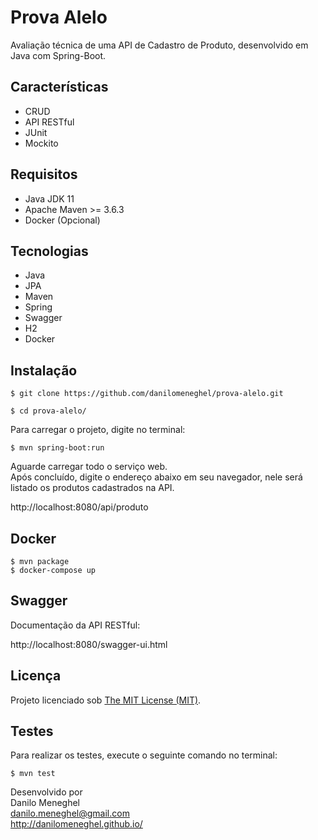 
# Prova Alelo

Avaliação técnica de uma API de Cadastro de Produto, desenvolvido em Java com Spring-Boot.

## Características

- CRUD
- API RESTful
- JUnit
- Mockito

## Requisitos

- Java JDK 11
- Apache Maven >= 3.6.3
- Docker (Opcional)

## Tecnologias

- Java
- JPA
- Maven
- Spring
- Swagger
- H2
- Docker

## Instalação

```
$ git clone https://github.com/danilomeneghel/prova-alelo.git

$ cd prova-alelo/
```

Para carregar o projeto, digite no terminal:

```
$ mvn spring-boot:run
```

Aguarde carregar todo o serviço web. <br>
Após concluído, digite o endereço abaixo em seu navegador, nele será listado os produtos 
cadastrados na API. <br>

http://localhost:8080/api/produto


## Docker

```
$ mvn package
$ docker-compose up
```

## Swagger 

Documentação da API RESTful: <br>

http://localhost:8080/swagger-ui.html

## Licença

Projeto licenciado sob <a href="LICENSE">The MIT License (MIT)</a>.<br>

## Testes

Para realizar os testes, execute o seguinte comando no terminal:

```
$ mvn test
```


Desenvolvido por<br>
Danilo Meneghel<br>
danilo.meneghel@gmail.com<br>
http://danilomeneghel.github.io/<br>
